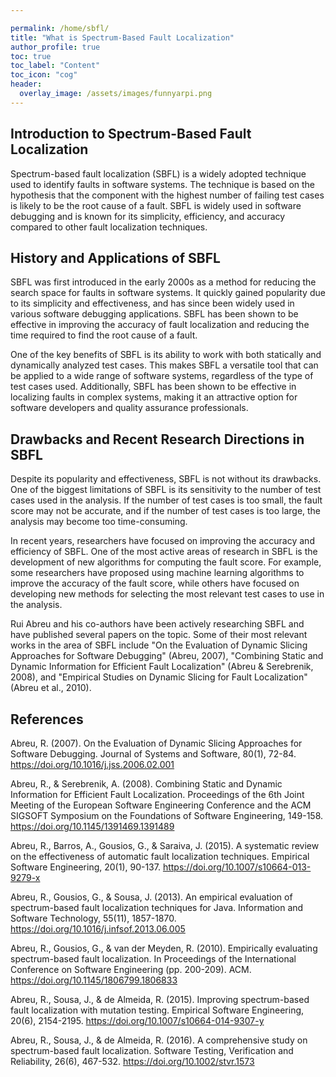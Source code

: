 ```yaml
---

permalink: /home/sbfl/
title: "What is Spectrum-Based Fault Localization"
author_profile: true
toc: true
toc_label: "Content"
toc_icon: "cog"
header:
  overlay_image: /assets/images/funnyarpi.png
---
```

## Introduction to Spectrum-Based Fault Localization
Spectrum-based fault localization (SBFL) is a widely adopted technique used to identify faults in software systems. The technique is based on the hypothesis that the component with the highest number of failing test cases is likely to be the root cause of a fault. SBFL is widely used in software debugging and is known for its simplicity, efficiency, and accuracy compared to other fault localization techniques.

## History and Applications of SBFL
SBFL was first introduced in the early 2000s as a method for reducing the search space for faults in software systems. It quickly gained popularity due to its simplicity and effectiveness, and has since been widely used in various software debugging applications. SBFL has been shown to be effective in improving the accuracy of fault localization and reducing the time required to find the root cause of a fault.

One of the key benefits of SBFL is its ability to work with both statically and dynamically analyzed test cases. This makes SBFL a versatile tool that can be applied to a wide range of software systems, regardless of the type of test cases used. Additionally, SBFL has been shown to be effective in localizing faults in complex systems, making it an attractive option for software developers and quality assurance professionals.

## Drawbacks and Recent Research Directions in SBFL
Despite its popularity and effectiveness, SBFL is not without its drawbacks. One of the biggest limitations of SBFL is its sensitivity to the number of test cases used in the analysis. If the number of test cases is too small, the fault score may not be accurate, and if the number of test cases is too large, the analysis may become too time-consuming.

In recent years, researchers have focused on improving the accuracy and efficiency of SBFL. One of the most active areas of research in SBFL is the development of new algorithms for computing the fault score. For example, some researchers have proposed using machine learning algorithms to improve the accuracy of the fault score, while others have focused on developing new methods for selecting the most relevant test cases to use in the analysis.

Rui Abreu and his co-authors have been actively researching SBFL and have published several papers on the topic. Some of their most relevant works in the area of SBFL include "On the Evaluation of Dynamic Slicing Approaches for Software Debugging" (Abreu, 2007), "Combining Static and Dynamic Information for Efficient Fault Localization" (Abreu & Serebrenik, 2008), and "Empirical Studies on Dynamic Slicing for Fault Localization" (Abreu et al., 2010).

## References
Abreu, R. (2007). On the Evaluation of Dynamic Slicing Approaches for Software Debugging. Journal of Systems and Software, 80(1), 72-84. https://doi.org/10.1016/j.jss.2006.02.001

Abreu, R., & Serebrenik, A. (2008). Combining Static and Dynamic Information for Efficient Fault Localization. Proceedings of the 6th Joint Meeting of the European Software Engineering Conference and the ACM SIGSOFT Symposium on the Foundations of Software Engineering, 149-158. https://doi.org/10.1145/1391469.1391489

Abreu, R., Barros, A., Gousios, G., & Saraiva, J. (2015). A systematic review on the effectiveness of automatic fault localization techniques. Empirical Software Engineering, 20(1), 90-137. https://doi.org/10.1007/s10664-013-9279-x

Abreu, R., Gousios, G., & Sousa, J. (2013). An empirical evaluation of spectrum-based fault localization techniques for Java. Information and Software Technology, 55(11), 1857-1870. https://doi.org/10.1016/j.infsof.2013.06.005

Abreu, R., Gousios, G., & van der Meyden, R. (2010). Empirically evaluating spectrum-based fault localization. In Proceedings of the International Conference on Software Engineering (pp. 200-209). ACM. https://doi.org/10.1145/1806799.1806833

Abreu, R., Sousa, J., & de Almeida, R. (2015). Improving spectrum-based fault localization with mutation testing. Empirical Software Engineering, 20(6), 2154-2195. https://doi.org/10.1007/s10664-014-9307-y

Abreu, R., Sousa, J., & de Almeida, R. (2016). A comprehensive study on spectrum-based fault localization. Software Testing, Verification and Reliability, 26(6), 467-532. https://doi.org/10.1002/stvr.1573
